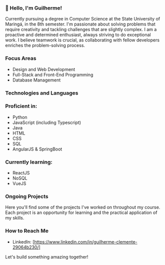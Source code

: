 ### 👋 Hello, I'm Guilherme!

Currently pursuing a degree in Computer Science at the State University of Maringá, in the 8th semester. I'm passionate about solving problems that require creativity and tackling challenges that are slightly complex.
I am a proactive and determined enthusiast, always striving to do exceptional work. I believe teamwork is crucial, as collaborating with fellow developers enriches the problem-solving process.

### Focus Areas
- Design and Web Development
- Full-Stack and Front-End Programming
- Database Management

### Technologies and Languages

### Proficient in:
- Python
- JavaScript (including Typescript)
- Java
- HTML
- CSS
- SQL
- AngularJS & SpringBoot

### Currently learning:
- ReactJS
- NoSQL
- VueJS

### Ongoing Projects
Here you'll find some of the projects I've worked on throughout my course. Each project is an opportunity for learning and the practical application of my skills.

### How to Reach Me
- LinkedIn: [https://www.linkedin.com/in/guilherme-clemente-29064b230/]

Let's build something amazing together! 
